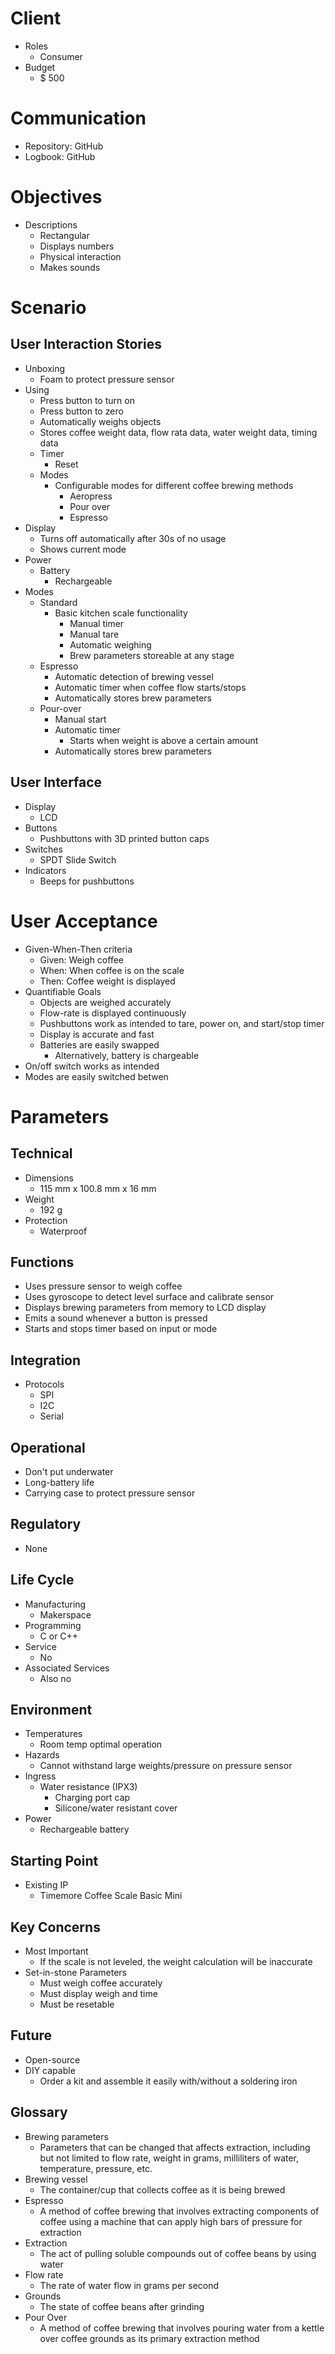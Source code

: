 # Client
- Roles
  - Consumer
- Budget
  - $ 500

# Communication
- Repository: GitHub
- Logbook: GitHub

# Objectives
- Descriptions
  - Rectangular
  - Displays numbers
  - Physical interaction
  - Makes sounds

# Scenario
## User Interaction Stories

- Unboxing
  - Foam to protect pressure sensor
- Using
  - Press button to turn on
  - Press button to zero
  - Automatically weighs objects
  - Stores coffee weight data, flow rata data, water weight data, timing data
  - Timer
    -  Reset
  - Modes
    - Configurable modes for different coffee brewing methods
      - Aeropress
      - Pour over
      - Espresso
- Display
  - Turns off automatically after 30s of no usage
  - Shows current mode
- Power
  - Battery
    - Rechargeable
- Modes
  - Standard
    - Basic kitchen scale functionality
      - Manual timer
      - Manual tare
      - Automatic weighing
      - Brew parameters storeable at any stage
  - Espresso
    - Automatic detection of brewing vessel
    - Automatic timer when coffee flow starts/stops
    - Automatically stores brew parameters
  - Pour-over
    - Manual start
    - Automatic timer
      - Starts when weight is above a certain amount
    - Automatically stores brew parameters

## User Interface

- Display
  - LCD
- Buttons
  - Pushbuttons with 3D printed button caps
- Switches
  - SPDT Slide Switch
- Indicators
  - Beeps for pushbuttons

# User Acceptance
- Given-When-Then criteria
  - Given: Weigh coffee
  - When: When coffee is on the scale
  - Then: Coffee weight is displayed
- Quantifiable Goals
  - Objects are weighed accurately
  - Flow-rate is displayed continuously
  - Pushbuttons work as intended to tare, power on, and start/stop timer
  - Display is accurate and fast
  - Batteries are easily swapped
    - Alternatively, battery is chargeable
- On/off switch works as intended
- Modes are easily switched betwen

# Parameters
## Technical
- Dimensions
  - 115 mm x 100.8 mm x 16 mm
- Weight
  - 192 g
- Protection
  - Waterproof

## Functions
- Uses pressure sensor to weigh coffee
- Uses gyroscope to detect level surface and calibrate sensor
- Displays brewing parameters from memory to LCD display
- Emits a sound whenever a button is pressed
- Starts and stops timer based on input or mode

## Integration
- Protocols
  - SPI
  - I2C
  - Serial

## Operational
- Don't put underwater
- Long-battery life
- Carrying case to protect pressure sensor

## Regulatory
- None

## Life Cycle
- Manufacturing
  - Makerspace
- Programming
  - C or C++
- Service
  - No
- Associated Services
  - Also no

## Environment
- Temperatures
  - Room temp optimal operation
- Hazards
  - Cannot withstand large weights/pressure on pressure sensor
- Ingress
  - Water resistance (IPX3)
    - Charging port cap
    - Silicone/water resistant cover
- Power
  - Rechargeable battery

## Starting Point
- Existing IP
  - Timemore Coffee Scale Basic Mini

## Key Concerns
- Most Important
  - If the scale is not leveled, the weight calculation will be inaccurate
- Set-in-stone Parameters
  - Must weigh coffee accurately
  - Must display weigh and time
  - Must be resetable

## Future
- Open-source
- DIY capable
  - Order a kit and assemble it easily with/without a soldering iron

## Glossary
- Brewing parameters
  - Parameters that can be changed that affects extraction, including but not limited to flow rate, weight in grams, milliliters of water, temperature, pressure, etc.
- Brewing vessel
  - The container/cup that collects coffee as it is being brewed
- Espresso
  - A method of coffee brewing that involves extracting components of coffee using a machine that can apply high bars of pressure for extraction
- Extraction
  - The act of pulling soluble compounds out of coffee beans by using water
- Flow rate
  - The rate of water flow in grams per second
- Grounds
  - The state of coffee beans after grinding 
- Pour Over
  - A method of coffee brewing that involves pouring water from a kettle over coffee grounds as its primary extraction method

